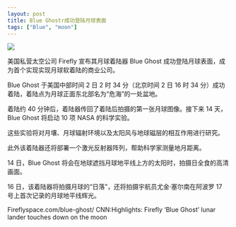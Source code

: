 ```yaml
---
layout: post
title: Blue Ghostr成功登陆月球表面
tags: ["Blue", "moon"]
---
```

![](https://pic.superbed.cc/item/67c5977af688033adbcdc406.jpg)

美国私营太空公司 Firefly 宣布其月球着陆器 Blue Ghost 成功登陆月球表面，成为首个实现实现月球软着陆的商业公司。

Blue Ghost 于美国中部时间 2 日 2 时 34 分（北京时间 2 日 16 时 34 分）成功着陆，着陆点为月球正面东北部名为“危海”的一处盆地。

着陆约 40 分钟后，着陆器传回了着陆后拍摄的第一张月球图像。接下来 14 天，Blue Ghost 将启动 10 项 NASA 的科学实验。

这些实验将对月壤、月球辐射环境以及太阳风与地球磁层的相互作用进行研究。

此外该着陆器还将部署一个激光反射器阵列，帮助科学家测量地月距离。

14 日，Blue Ghost 将会在地球遮挡月球地平线上方的太阳时，拍摄日全食的高清画面。

16 日，该着陆器将拍摄月球的“日落”，还将拍摄宇航员尤金·塞尔南在阿波罗 17 号上首次记录的月球地平线辉光。

Fireflyspace.com/blue-ghost/
CNN:Highlights: Firefly ‘Blue Ghost’ lunar lander touches down on the moon
